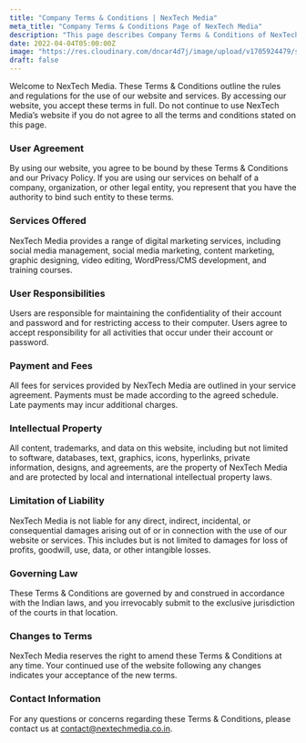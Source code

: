 ```yaml
---
title: "Company Terms & Conditions | NexTech Media"
meta_title: "Company Terms & Conditions Page of NexTech Media"
description: "This page describes Company Terms & Conditions of NexTech Media"
date: 2022-04-04T05:00:00Z
image: "https://res.cloudinary.com/dncar4d7j/image/upload/v1705924479/samples/man-on-a-escalator.jpg"
draft: false
---
```

Welcome to NexTech Media. These Terms & Conditions outline the rules and regulations for the use of our website and services. By accessing our website, you accept these terms in full. Do not continue to use NexTech Media’s website if you do not agree to all the terms and conditions stated on this page.

### User Agreement
By using our website, you agree to be bound by these Terms & Conditions and our Privacy Policy. If you are using our services on behalf of a company, organization, or other legal entity, you represent that you have the authority to bind such entity to these terms.

### Services Offered
NexTech Media provides a range of digital marketing services, including social media management, social media marketing, content marketing, graphic designing, video editing, WordPress/CMS development, and training courses.

### User Responsibilities
Users are responsible for maintaining the confidentiality of their account and password and for restricting access to their computer. Users agree to accept responsibility for all activities that occur under their account or password.

### Payment and Fees
All fees for services provided by NexTech Media are outlined in your service agreement. Payments must be made according to the agreed schedule. Late payments may incur additional charges.

### Intellectual Property
All content, trademarks, and data on this website, including but not limited to software, databases, text, graphics, icons, hyperlinks, private information, designs, and agreements, are the property of NexTech Media and are protected by local and international intellectual property laws.

### Limitation of Liability
NexTech Media is not liable for any direct, indirect, incidental, or consequential damages arising out of or in connection with the use of our website or services. This includes but is not limited to damages for loss of profits, goodwill, use, data, or other intangible losses.

### Governing Law
These Terms & Conditions are governed by and construed in accordance with the Indian laws, and you irrevocably submit to the exclusive jurisdiction of the courts in that location.

### Changes to Terms
NexTech Media reserves the right to amend these Terms & Conditions at any time. Your continued use of the website following any changes indicates your acceptance of the new terms.

### Contact Information
For any questions or concerns regarding these Terms & Conditions, please contact us at [contact@nextechmedia.co.in](mailto:contact@nextechmedia.co.in).


